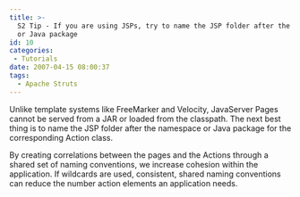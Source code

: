 ```yaml
---
title: >-
  S2 Tip - If you are using JSPs, try to name the JSP folder after the namespace
  or Java package
id: 10
categories:
 - Tutorials
date: 2007-04-15 08:00:37
tags:
  - Apache Struts
---
```


Unlike template systems like FreeMarker and Velocity, JavaServer Pages cannot be served from a JAR or loaded from the classpath. The next best thing is to name the JSP folder after the namespace or Java package for the corresponding Action class.

By creating correlations between the pages and the Actions through a shared set of naming conventions, we increase cohesion within the application. If wildcards are used, consistent, shared naming conventions can reduce the number action elements an application needs.